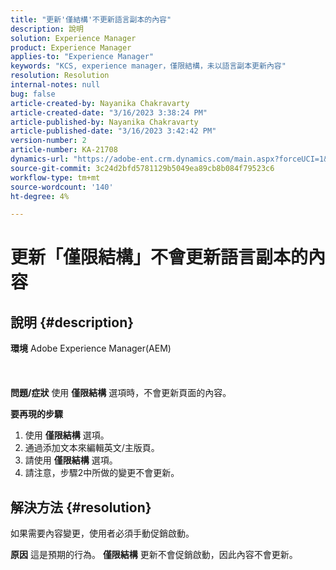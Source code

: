 ```yaml
---
title: "更新'僅結構'不更新語言副本的內容"
description: 說明
solution: Experience Manager
product: Experience Manager
applies-to: "Experience Manager"
keywords: "KCS, experience manager，僅限結構，未以語言副本更新內容"
resolution: Resolution
internal-notes: null
bug: false
article-created-by: Nayanika Chakravarty
article-created-date: "3/16/2023 3:38:24 PM"
article-published-by: Nayanika Chakravarty
article-published-date: "3/16/2023 3:42:42 PM"
version-number: 2
article-number: KA-21708
dynamics-url: "https://adobe-ent.crm.dynamics.com/main.aspx?forceUCI=1&pagetype=entityrecord&etn=knowledgearticle&id=5eb3db92-10c4-ed11-83ff-6045bd006793"
source-git-commit: 3c24d2bfd5781129b5049ea89cb8b084f79523c6
workflow-type: tm+mt
source-wordcount: '140'
ht-degree: 4%

---
```


# 更新「僅限結構」不會更新語言副本的內容

## 說明 {#description}

<b>環境</b>
Adobe Experience Manager(AEM)
<br><br> <br><br><b>問題/症狀</b>
使用 <b>僅限結構</b> 選項時，不會更新頁面的內容。

<b>要再現的步驟</b>

1. 使用 <b>僅限結構</b> 選項。
2. 通過添加文本來編輯英文/主版頁。
3. 請使用 <b>僅限結構</b> 選項。
4. 請注意，步驟2中所做的變更不會更新。



## 解決方法 {#resolution}


如果需要內容變更，使用者必須手動促銷啟動。


<b>原因</b>
這是預期的行為。 <b>僅限結構</b> 更新不會促銷啟動，因此內容不會更新。
